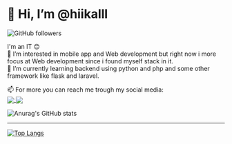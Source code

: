 <h1>👋 Hi, I’m @hiikalll</h1>

![GitHub followers](https://img.shields.io/github/followers/hiikalll?style=social)
<br>



I'm an IT 😊 <br>
👀 I’m interested in mobile app and Web development but right now i more focus at Web development since i found myself stack in it.<br>
🌱 I’m currently learning backend using python and php and some other framework like flask and laravel. <br>
<!-- - 💞️ I’m looking to collaborate on ... -->
📫 For more you can reach me trough my social media: <br>
<a href="https://instagram.com/hiikalll_">
  <img align="center" src="https://img.shields.io/badge/Instagram-@haikallf___-blue" />
</a>
<a href="mailto:ekal.ehmm@gmail.com">
  <img align="center" src="https://img.shields.io/badge/Email-ekal.ehmm@gmail.com-red" />
</a>

  
  
![Anurag's GitHub stats](https://github-readme-stats.vercel.app/api?username=hiikalll&show_icons=true&theme=vue)<br><hr>
[![Top Langs](https://github-readme-stats.vercel.app/api/top-langs/?username=anuraghazra&layout=compact)](https://github.com/hiikalll/github-readme-stats)


<!---
hiikalll/hiikalll is a ✨ special ✨ repository because its `README.md` (this file) appears on your GitHub profile.
You can click the Preview link to take a look at your changes.
--->
